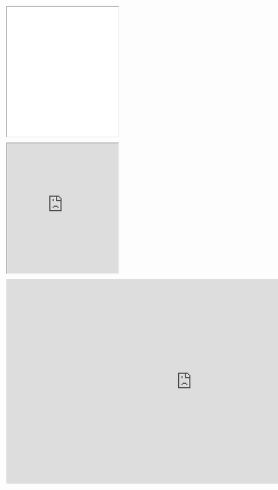 <p>

<iframe src=”https://duydt.github.io/leaflet-map-simple/” width=”90%” height=350>

</iframe>

 
<p>

<iframe src=https://duydt.github.io/highcharts-scatter-csv/  width=”90%” height=350>
</iframe>

<p>

<iframe width="997" height="551" seamless frameborder="0" scrolling="no" src="https://docs.google.com/spreadsheets/d/1EZj-KiSQyjWLp4Sx7n68bfVo0xwwodfdxO0hq9H62eE/pubchart?oid=472609417&amp;format=interactive"  >

</iframe>
